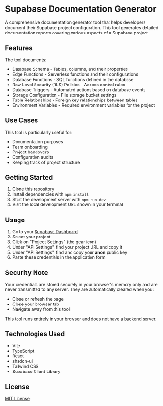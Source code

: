 # Supabase Documentation Generator

A comprehensive documentation generator tool that helps developers document their Supabase project configuration. This tool generates detailed documentation reports covering various aspects of a Supabase project.

## Features

The tool documents:
- Database Schema - Tables, columns, and their properties
- Edge Functions - Serverless functions and their configurations
- Database Functions - SQL functions defined in the database
- Row Level Security (RLS) Policies - Access control rules
- Database Triggers - Automated actions based on database events
- Storage Configuration - File storage bucket settings
- Table Relationships - Foreign key relationships between tables
- Environment Variables - Required environment variables for the project

## Use Cases

This tool is particularly useful for:
- Documentation purposes
- Team onboarding
- Project handovers
- Configuration audits
- Keeping track of project structure

## Getting Started

1. Clone this repository
2. Install dependencies with `npm install`
3. Start the development server with `npm run dev`
4. Visit the local development URL shown in your terminal

## Usage

1. Go to your [Supabase Dashboard](https://supabase.com/dashboard)
2. Select your project
3. Click on "Project Settings" (the gear icon)
4. Under "API Settings", find your project URL and copy it
5. Under "API Settings", find and copy your **anon** public key
6. Paste these credentials in the application form

## Security Note

Your credentials are stored securely in your browser's memory only and are never transmitted to any server. They are automatically cleared when you:
- Close or refresh the page
- Close your browser tab
- Navigate away from this tool

This tool runs entirely in your browser and does not have a backend server.

## Technologies Used

- Vite
- TypeScript
- React
- shadcn-ui
- Tailwind CSS
- Supabase Client Library

## License

[MIT License](LICENSE)